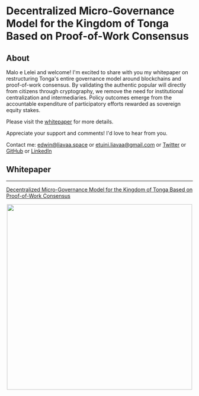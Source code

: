 # Decentralized Micro-Governance Model for the Kingdom of Tonga Based on Proof-of-Work Consensus

## About

Malo e Lelei and welcome! I'm excited to share with you my whitepaper on restructuring Tonga's entire governance model around blockchains and proof-of-work consensus. By validating the authentic popular will directly from citizens through cryptography, we remove the need for institutional centralization and intermediaries. Policy outcomes emerge from the accountable expenditure of participatory efforts rewarded as sovereign equity stakes.

Please visit the [whitepaper](https://github.com/EdwinLiavaa/Witepaper/blob/main/files/dmm-kingdom-of-tonga-white-paper-1st-DRAFT.pdf) for more details.

Appreciate your support and comments! I'd love to hear from you.

Contact me: [edwin@liavaa.space](mailto:edwin@liavaa.space) or [etuini.liavaa@gmail.com](mailto:etuini.liavaa@gmail.com) or [Twitter](https://twitter.com/EdwinLiavaa) or [GitHub](https://github.com/EdwinLiavaa) or [LinkedIn](https://www.linkedin.com/in/edwin-liavaa/)

## Whitepaper
---

[Decentralized Micro-Governance Model for the Kingdom of Tonga Based on Proof-of-Work Consensus](https://github.com/EdwinLiavaa/Witepaper/blob/main/files/dmm-kingdom-of-tonga-white-paper-1st-DRAFT.pdf) 

<p align="center">
 <img width="500" src="(https://github.com/EdwinLiavaa/Witepaper/blob/main/files/pic.png)">
</p>


